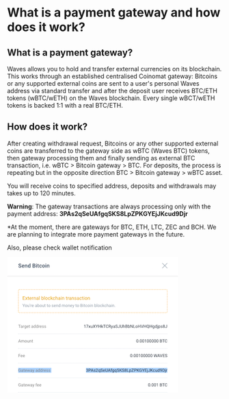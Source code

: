 # What is a payment gateway and how does it work?

## What is a payment gateway?

Waves allows you to hold and transfer external currencies on its blockchain. This works through an established centralised Coinomat gateway: Bitcoins or any supported external coins are sent to a user's personal Waves address via standard transfer and after the deposit user receives BTC/ETH tokens \(wBTC/wETH\) on the Waves blockchain. Every single wBCT/wETH tokens is backed 1:1 with a real BTC/ETH.

## How does it work?

After creating withdrawal request, Bitcoins or any other supported external coins are transferred to the gateway side as wBTC \(Waves BTC\) tokens, then gateway processing them and finally sending as external BTC transaction, i.e. wBTC &gt; Bitcoin gateway &gt; BTC. For deposits, the process is repeating but in the opposite direction BTC &gt; Bitcoin gateway &gt; wBTC asset.

You will receive coins to specified address, deposits and withdrawals may takes up to 120 minutes.

**Warning**: The gateway transactions are always processing only with the payment address: **3PAs2qSeUAfgqSKS8LpZPKGYEjJKcud9Djr**

\*At the moment, there are gateways for BTC, ETH, LTC, ZEC and BCH. We are planning to integrate more payment gateways in the future.

Also, please check wallet notification

![](/_assets/payment_gateway_01.png)
